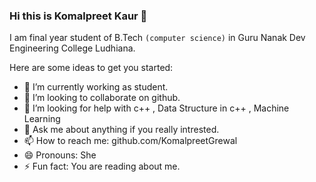 ### Hi this is Komalpreet Kaur 👋
I am final year student of B.Tech `(computer science)` in Guru Nanak Dev Engineering College Ludhiana.

Here are some ideas to get you started:

- 🔭 I’m currently working as student.
- 👯 I’m looking to collaborate on github.
- 🤔 I’m looking for help with c++ , Data Structure in c++ , Machine Learning
- 💬 Ask me about anything if you really intrested.
- 📫 How to reach me: github.com/KomalpreetGrewal 
- 😄 Pronouns: She
- ⚡ Fun fact: You are reading about me.
